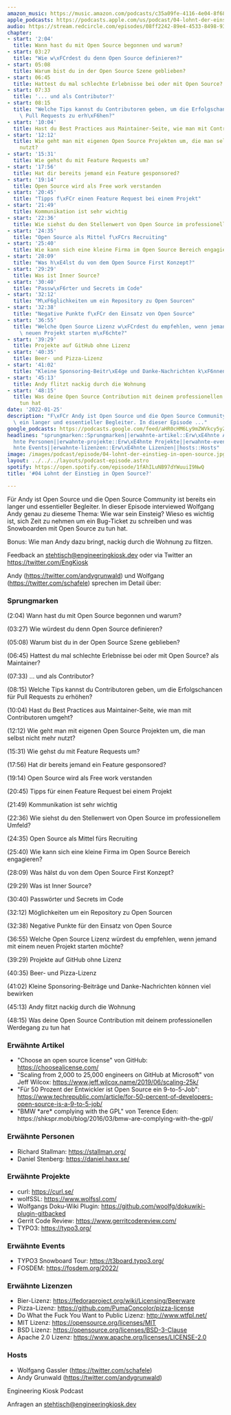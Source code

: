 ```yaml
---
amazon_music: https://music.amazon.com/podcasts/c35a09fe-4116-4e04-8f68-77d61b112e46/episodes/a79bc417-db5e-46a8-8025-e8939732585d/engineering-kiosk-04-lohnt-der-einstieg-in-open-source
apple_podcasts: https://podcasts.apple.com/us/podcast/04-lohnt-der-einstieg-in-open-source/id1603082924?i=1000548902548
audio: https://stream.redcircle.com/episodes/08ff2242-89e4-4533-8498-93d201ed6679/stream.mp3
chapter:
- start: '2:04'
  title: Wann hast du mit Open Source begonnen und warum?
- start: 03:27
  title: "Wie w\xFCrdest du denn Open Source definieren?"
- start: 05:08
  title: Warum bist du in der Open Source Szene geblieben?
- start: 06:45
  title: Hattest du mal schlechte Erlebnisse bei oder mit Open Source? als Maintainer?
- start: 07:33
  title: '... und als Contributor?'
- start: 08:15
  title: "Welche Tips kannst du Contributoren geben, um die Erfolgschancen f\xFCr\
    \ Pull Requests zu erh\xF6hen?"
- start: '10:04'
  title: Hast du Best Practices aus Maintainer-Seite, wie man mit Contributoren umgeht?
- start: '12:12'
  title: Wie geht man mit eigenen Open Source Projekten um, die man selbst nicht mehr
    nutzt?
- start: '15:31'
  title: Wie gehst du mit Feature Requests um?
- start: '17:56'
  title: Hat dir bereits jemand ein Feature gesponsored?
- start: '19:14'
  title: Open Source wird als Free work verstanden
- start: '20:45'
  title: "Tipps f\xFCr einen Feature Request bei einem Projekt"
- start: '21:49'
  title: Kommunikation ist sehr wichtig
- start: '22:36'
  title: Wie siehst du den Stellenwert von Open Source im professionellem Umfeld?
- start: '24:35'
  title: "Open Source als Mittel f\xFCrs Recruiting"
- start: '25:40'
  title: Wie kann sich eine kleine Firma im Open Source Bereich engagieren?
- start: '28:09'
  title: "Was h\xE4lst du von dem Open Source First Konzept?"
- start: '29:29'
  title: Was ist Inner Source?
- start: '30:40'
  title: "Passw\xF6rter und Secrets im Code"
- start: '32:12'
  title: "M\xF6glichkeiten um ein Repository zu Open Sourcen"
- start: '32:38'
  title: "Negative Punkte f\xFCr den Einsatz von Open Source"
- start: '36:55'
  title: "Welche Open Source Lizenz w\xFCrdest du empfehlen, wenn jemand mit einem\
    \ neuen Projekt starten m\xF6chte?"
- start: '39:29'
  title: Projekte auf GitHub ohne Lizenz
- start: '40:35'
  title: Beer- und Pizza-Lizenz
- start: '41:02'
  title: "Kleine Sponsoring-Beitr\xE4ge und Danke-Nachrichten k\xF6nnen viel bewirken"
- start: '45:13'
  title: Andy flitzt nackig durch die Wohnung
- start: '48:15'
  title: Was deine Open Source Contribution mit deinem professionellen Werdegang zu
    tun hat
date: '2022-01-25'
description: "F\xFCr Andy ist Open Source und die Open Source Community ist bereits\
  \ ein langer und essentieller Begleiter. In dieser Episode ..."
google_podcasts: https://podcasts.google.com/feed/aHR0cHM6Ly9mZWVkcy5yZWRjaXJjbGUuY29tLzBlY2ZkZmQ3LWZkYTEtNGMzZC05NTE1LTQ3NjcyN2Y5ZGY1ZQ/episode/MTE4M2MyNmMtZmU3OS00NWVlLTk4ODMtZDU1YzVlYTk2OTM0?sa=X&ved=0CAUQkfYCahcKEwi4xMSxj4L4AhUAAAAAHQAAAAAQNQ
headlines: "sprungmarken::Sprungmarken||erwahnte-artikel::Erw\xE4hnte Artikel||erwahnte-personen::Erw\xE4\
  hnte Personen||erwahnte-projekte::Erw\xE4hnte Projekte||erwahnte-events::Erw\xE4\
  hnte Events||erwahnte-lizenzen::Erw\xE4hnte Lizenzen||hosts::Hosts"
image: /images/podcast/episode/04-lohnt-der-einstieg-in-open-source.jpg
layout: ../../../layouts/podcast-episode.astro
spotify: https://open.spotify.com/episode/1fAhILuNB97dYWuuiI9NwQ
title: '#04 Lohnt der Einstieg in Open Source?'

---
```


<p class="mb-6 text-base md:text-lg text-coolGray-500">Für Andy ist Open Source und die Open Source Community ist bereits ein langer und essentieller Begleiter. In dieser Episode interviewed Wolfgang Andy genau zu dieseme Thema: Wie war sein Einsteig? Wieso es wichtig ist, sich Zeit zu nehmen um ein Bug-Ticket zu schreiben und was Snowboarden mit Open Source zu tun hat.</p><p class="mb-6 text-base md:text-lg text-coolGray-500">Bonus: Wie man Andy dazu bringt, nackig durch die Wohnung zu flitzen.</p><p class="mb-6 text-base md:text-lg text-coolGray-500">Feedback an <a class="underline hover:no-underline" style="text-decoration-line: underline;"href="mailto:stehtisch@engineeringkiosk.dev" rel="nofollow">stehtisch@engineeringkiosk.dev</a> oder via Twitter an <a class="underline hover:no-underline" style="text-decoration-line: underline;"href="https://twitter.com/EngKiosk" rel="nofollow">https://twitter.com/EngKiosk</a></p><p class="mb-6 text-base md:text-lg text-coolGray-500">Andy (<a class="underline hover:no-underline" style="text-decoration-line: underline;"href="https://twitter.com/andygrunwald" rel="nofollow">https://twitter.com/andygrunwald</a>) und Wolfgang (<a class="underline hover:no-underline" style="text-decoration-line: underline;"href="https://twitter.com/schafele" rel="nofollow">https://twitter.com/schafele</a>) sprechen im Detail über:</p><h3 class="mb-4 text-2xl md:text-3xl font-semibold text-coolGray-800" id="sprungmarken">Sprungmarken</h3><p class="mb-6 text-base md:text-lg text-coolGray-500">(2:04) Wann hast du mit Open Source begonnen und warum?</p><p class="mb-6 text-base md:text-lg text-coolGray-500">(03:27) Wie würdest du denn Open Source definieren?</p><p class="mb-6 text-base md:text-lg text-coolGray-500">(05:08) Warum bist du in der Open Source Szene geblieben?</p><p class="mb-6 text-base md:text-lg text-coolGray-500">(06:45) Hattest du mal schlechte Erlebnisse bei oder mit Open Source? als Maintainer?</p><p class="mb-6 text-base md:text-lg text-coolGray-500">(07:33) ... und als Contributor?</p><p class="mb-6 text-base md:text-lg text-coolGray-500">(08:15) Welche Tips kannst du Contributoren geben, um die Erfolgschancen für Pull Requests zu erhöhen?</p><p class="mb-6 text-base md:text-lg text-coolGray-500">(10:04) Hast du Best Practices aus Maintainer-Seite, wie man mit Contributoren umgeht?</p><p class="mb-6 text-base md:text-lg text-coolGray-500">(12:12) Wie geht man mit eigenen Open Source Projekten um, die man selbst nicht mehr nutzt?</p><p class="mb-6 text-base md:text-lg text-coolGray-500">(15:31) Wie gehst du mit Feature Requests um?</p><p class="mb-6 text-base md:text-lg text-coolGray-500">(17:56) Hat dir bereits jemand ein Feature gesponsored?</p><p class="mb-6 text-base md:text-lg text-coolGray-500">(19:14) Open Source wird als Free work verstanden</p><p class="mb-6 text-base md:text-lg text-coolGray-500">(20:45) Tipps für einen Feature Request bei einem Projekt</p><p class="mb-6 text-base md:text-lg text-coolGray-500">(21:49) Kommunikation ist sehr wichtig</p><p class="mb-6 text-base md:text-lg text-coolGray-500">(22:36) Wie siehst du den Stellenwert von Open Source im professionellem Umfeld?</p><p class="mb-6 text-base md:text-lg text-coolGray-500">(24:35) Open Source als Mittel fürs Recruiting</p><p class="mb-6 text-base md:text-lg text-coolGray-500">(25:40) Wie kann sich eine kleine Firma im Open Source Bereich engagieren?</p><p class="mb-6 text-base md:text-lg text-coolGray-500">(28:09) Was hälst du von dem Open Source First Konzept?</p><p class="mb-6 text-base md:text-lg text-coolGray-500">(29:29) Was ist Inner Source?</p><p class="mb-6 text-base md:text-lg text-coolGray-500">(30:40) Passwörter und Secrets im Code</p><p class="mb-6 text-base md:text-lg text-coolGray-500">(32:12) Möglichkeiten um ein Repository zu Open Sourcen</p><p class="mb-6 text-base md:text-lg text-coolGray-500">(32:38) Negative Punkte für den Einsatz von Open Source</p><p class="mb-6 text-base md:text-lg text-coolGray-500">(36:55) Welche Open Source Lizenz würdest du empfehlen, wenn jemand mit einem neuen Projekt starten möchte?</p><p class="mb-6 text-base md:text-lg text-coolGray-500">(39:29) Projekte auf GitHub ohne Lizenz</p><p class="mb-6 text-base md:text-lg text-coolGray-500">(40:35) Beer- und Pizza-Lizenz</p><p class="mb-6 text-base md:text-lg text-coolGray-500">(41:02) Kleine Sponsoring-Beiträge und Danke-Nachrichten können viel bewirken</p><p class="mb-6 text-base md:text-lg text-coolGray-500">(45:13) Andy flitzt nackig durch die Wohnung</p><p class="mb-6 text-base md:text-lg text-coolGray-500">(48:15) Was deine Open Source Contribution mit deinem professionellen Werdegang zu tun hat</p><h3 class="mb-4 text-2xl md:text-3xl font-semibold text-coolGray-800" id="erwahnte-artikel">Erwähnte Artikel</h3><ul class="list-disc px-5 mb-6 md:px-5 text-base md:text-lg text-coolGray-500" style="list-style-type: disc;"><li class="mb-3">&#34;Choose an open source license&#34; von GitHub: <a class="underline hover:no-underline" style="text-decoration-line: underline;"href="https://choosealicense.com/" rel="nofollow">https://choosealicense.com/</a></li><li class="mb-3">&#34;Scaling from 2,000 to 25,000 engineers on GitHub at Microsoft&#34; von Jeff Wilcox: <a class="underline hover:no-underline" style="text-decoration-line: underline;"href="https://www.jeff.wilcox.name/2019/06/scaling-25k/" rel="nofollow">https://www.jeff.wilcox.name/2019/06/scaling-25k/</a></li><li class="mb-3">&#34;Für 50 Prozent der Entwickler ist Open Source ein 9-to-5-Job&#34;: <a class="underline hover:no-underline" style="text-decoration-line: underline;"href="https://www.techrepublic.com/article/for-50-percent-of-developers-open-source-is-a-9-to-5-job/" rel="nofollow">https://www.techrepublic.com/article/for-50-percent-of-developers-open-source-is-a-9-to-5-job/</a></li><li class="mb-3">&#34;BMW *are* complying with the GPL&#34; von Terence Eden: https://shkspr.mobi/blog/2016/03/bmw-are-complying-with-the-gpl/</li></ul><h3 class="mb-4 text-2xl md:text-3xl font-semibold text-coolGray-800" id="erwahnte-personen">Erwähnte Personen</h3><ul class="list-disc px-5 mb-6 md:px-5 text-base md:text-lg text-coolGray-500" style="list-style-type: disc;"><li class="mb-3">Richard Stallman: <a class="underline hover:no-underline" style="text-decoration-line: underline;"href="https://stallman.org/" rel="nofollow">https://stallman.org/</a></li><li class="mb-3">Daniel Stenberg: <a class="underline hover:no-underline" style="text-decoration-line: underline;"href="https://daniel.haxx.se/" rel="nofollow">https://daniel.haxx.se/</a></li></ul><h3 class="mb-4 text-2xl md:text-3xl font-semibold text-coolGray-800" id="erwahnte-projekte">Erwähnte Projekte</h3><ul class="list-disc px-5 mb-6 md:px-5 text-base md:text-lg text-coolGray-500" style="list-style-type: disc;"><li class="mb-3">curl: <a class="underline hover:no-underline" style="text-decoration-line: underline;"href="https://curl.se/" rel="nofollow">https://curl.se/</a></li><li class="mb-3">wolfSSL: <a class="underline hover:no-underline" style="text-decoration-line: underline;"href="https://www.wolfssl.com/" rel="nofollow">https://www.wolfssl.com/</a></li><li class="mb-3">Wolfgangs Doku-Wiki Plugin: <a class="underline hover:no-underline" style="text-decoration-line: underline;"href="https://github.com/woolfg/dokuwiki-plugin-gitbacked" rel="nofollow">https://github.com/woolfg/dokuwiki-plugin-gitbacked</a></li><li class="mb-3">Gerrit Code Review: <a class="underline hover:no-underline" style="text-decoration-line: underline;"href="https://www.gerritcodereview.com/" rel="nofollow">https://www.gerritcodereview.com/</a></li><li class="mb-3">TYPO3: <a class="underline hover:no-underline" style="text-decoration-line: underline;"href="https://typo3.org/" rel="nofollow">https://typo3.org/</a></li></ul><h3 class="mb-4 text-2xl md:text-3xl font-semibold text-coolGray-800" id="erwahnte-events">Erwähnte Events</h3><ul class="list-disc px-5 mb-6 md:px-5 text-base md:text-lg text-coolGray-500" style="list-style-type: disc;"><li class="mb-3">TYPO3 Snowboard Tour: <a class="underline hover:no-underline" style="text-decoration-line: underline;"href="https://t3board.typo3.org/" rel="nofollow">https://t3board.typo3.org/</a></li><li class="mb-3">FOSDEM: <a class="underline hover:no-underline" style="text-decoration-line: underline;"href="https://fosdem.org/2022/" rel="nofollow">https://fosdem.org/2022/</a></li></ul><h3 class="mb-4 text-2xl md:text-3xl font-semibold text-coolGray-800" id="erwahnte-lizenzen">Erwähnte Lizenzen</h3><ul class="list-disc px-5 mb-6 md:px-5 text-base md:text-lg text-coolGray-500" style="list-style-type: disc;"><li class="mb-3">Bier-Lizenz: <a class="underline hover:no-underline" style="text-decoration-line: underline;"href="https://fedoraproject.org/wiki/Licensing/Beerware" rel="nofollow">https://fedoraproject.org/wiki/Licensing/Beerware</a></li><li class="mb-3">Pizza-Lizenz: <a class="underline hover:no-underline" style="text-decoration-line: underline;"href="https://github.com/PumaConcolor/pizza-license" rel="nofollow">https://github.com/PumaConcolor/pizza-license</a></li><li class="mb-3">Do What the Fuck You Want to Public Lizenz: <a class="underline hover:no-underline" style="text-decoration-line: underline;"href="http://www.wtfpl.net/" rel="nofollow">http://www.wtfpl.net/</a></li><li class="mb-3">MIT Lizenz: <a class="underline hover:no-underline" style="text-decoration-line: underline;"href="https://opensource.org/licenses/MIT" rel="nofollow">https://opensource.org/licenses/MIT</a></li><li class="mb-3">BSD Lizenz: <a class="underline hover:no-underline" style="text-decoration-line: underline;"href="https://opensource.org/licenses/BSD-3-Clause" rel="nofollow">https://opensource.org/licenses/BSD-3-Clause</a></li><li class="mb-3">Apache 2.0 Lizenz: <a class="underline hover:no-underline" style="text-decoration-line: underline;"href="https://www.apache.org/licenses/LICENSE-2.0" rel="nofollow">https://www.apache.org/licenses/LICENSE-2.0</a></li></ul><h3 class="mb-4 text-2xl md:text-3xl font-semibold text-coolGray-800" id="hosts">Hosts</h3><ul class="list-disc px-5 mb-6 md:px-5 text-base md:text-lg text-coolGray-500" style="list-style-type: disc;"><li class="mb-3">Wolfgang Gassler (<a class="underline hover:no-underline" style="text-decoration-line: underline;"href="https://twitter.com/schafele" rel="nofollow">https://twitter.com/schafele</a>)</li><li class="mb-3">Andy Grunwald (<a class="underline hover:no-underline" style="text-decoration-line: underline;"href="https://twitter.com/andygrunwald" rel="nofollow">https://twitter.com/andygrunwald</a>)</li></ul><p class="mb-6 text-base md:text-lg text-coolGray-500">Engineering Kiosk Podcast</p><p class="mb-6 text-base md:text-lg text-coolGray-500">Anfragen an <a class="underline hover:no-underline" style="text-decoration-line: underline;"href="mailto:stehtisch@engineeringkiosk.dev" rel="nofollow">stehtisch@engineeringkiosk.dev</a></p>